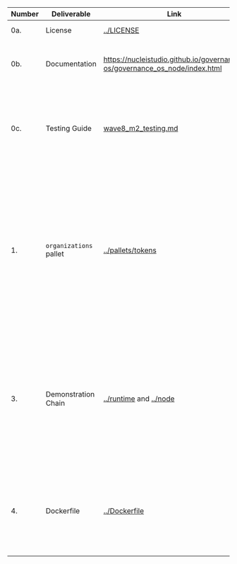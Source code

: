 | Number | Deliverable | Link | Notes |
|-|-|-|-|
| 0a. | License | [../LICENSE](../LICENSE) | We chose the Apache 2.0 license as initially agreed. |
| 0b. | Documentation | https://nucleistudio.github.io/governance-os/governance_os_node/index.html | The code contains inline rust documentation. Additionally, we use a github action to auto publish it. |
| 0c. | Testing Guide | [wave8_m2_testing.md](wave8_m2_testing.md) | The guide should cover any manual testing needs for you to confirm the functionalities of the pallets. When it comes to running our unit tests a simple `cargo test --all --all-features` should be enough. |
| 1. | `organizations` pallet | [../pallets/tokens](../pallets/tokens) | This pallet implements ways to manage organizations with custom parameters. It relies on the `bylaws` pallet for access control and `tokens` for voting. Runtime developers can implement their own voting systems that can be used by chain users. We provide an example, coin based, voting system in [../voting](../voting). Some organizations can be defined during genesis as well, this is what we do in our testing genesis configurations. |
| 3. | Demonstration Chain | [../runtime](../runtime) and [../node](../node) | We tried to keep the runtime as minimal as possible; it should be highly similar to the one provided during the first milestone with the addition of the `organizations` pallet along with our demonstration voting system. You may need to use the types available in [../types.json](../types.json) when testing. We have added many new types since milestone 1 so be sure to update those. |
| 4. | Dockerfile | [../Dockerfile](../Dockerfile) | You can build the container as usual. We also have a public image being built thanks to a little overnight [automation system](https://github.com/ETeissonniere/substrate-nodeops/), you can grab the public image under the name [`eteissonniere/governance-os`](https://hub.docker.com/r/eteissonniere/governance-os). |